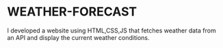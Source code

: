 #  WEATHER-FORECAST
 I developed a website using HTML,CSS,JS that fetches weather data from an API and display the current weather conditions.
